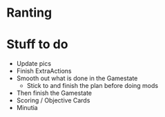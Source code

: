 # Ranting
# Stuff to do
- Update pics
- Finish ExtraActions
- Smooth out what is done in the Gamestate
    - Stick to and finish the plan before doing mods 
- Then finish the Gamestate
- Scoring / Objective Cards
- Minutia
